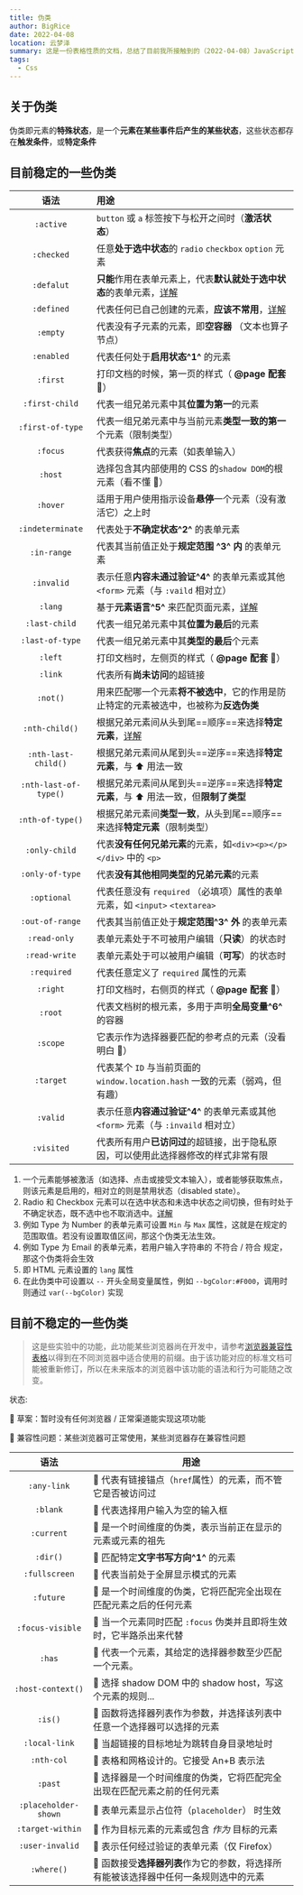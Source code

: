 ```yaml
---
title: 伪类
author: BigRice
date: 2022-04-08
location: 云梦泽
summary: 这是一份表格性质的文档，总结了目前我所接触到的（2022-04-08）JavaScript 中的一些伪类/伪元素选择器
tags:
  - Css
---
```


## 关于伪类

伪类即元素的**特殊状态**，是一个**元素在某些事件后产生的某些状态**，这些状态都存在**触发条件**，或**特定条件**

## 目前稳定的一些伪类

|         语法          | 用途                                                                                                                  |
| :-------------------: | :-------------------------------------------------------------------------------------------------------------------- |
|       `:active`       | `button` 或 `a` 标签按下与松开之间时（**激活状态**）                                                                  |
|      `:checked`       | 任意**处于选中状态**的 `radio` `checkbox` `option` 元素                                                               |
|      `:defalut`       | **只能**作用在表单元素上，代表**默认就处于选中状态**的表单元素，[详解](https://www.jb51.net/css/603647.html)          |
|      `:defined`       | 代表任何已自己创建的元素，**应该不常用**，[详解](https://developer.mozilla.org/zh-CN/docs/Web/CSS/:defined)           |
|       `:empty`        | 代表没有子元素的元素，即**空容器** （文本也算子节点）                                                                 |
|      `:enabled`       | 代表任何处于**启用状态^1^** 的元素                                                                                    |
|       `:first`        | 打印文档的时候，第一页的样式（ **@page 配套** 📄）                                                                    |
|    `:first-child`     | 代表一组兄弟元素中其**位置为第一**的元素                                                                              |
|   `:first-of-type`    | 代表一组兄弟元素中与当前元素**类型一致的第一**个元素（限制类型）                                                      |
|       `:focus`        | 代表获得**焦点**的元素（如表单输入）                                                                                  |
|        `:host`        | 选择包含其内部使用的 CSS 的`shadow DOM`的根元素（看不懂 🙁）                                                          |
|       `:hover`        | 适用于用户使用指示设备**悬停**一个元素（没有激活它）之上时                                                            |
|   `:indeterminate`    | 代表处于**不确定状态^2^** 的表单元素                                                                                  |
|      `:in-range`      | 代表其当前值正处于**规定范围 ^3^ 内** 的表单元素                                                                      |
|      `:invalid`       | 表示任意**内容未通过验证^4^** 的表单元素或其他 `<form>` 元素（与 `:vaild` 相对立）                                    |
|        `:lang`        | 基于**元素语言^5^** 来匹配页面元素，[详解](https://developer.mozilla.org/zh-CN/docs/Web/CSS/:lang)                    |
|     `:last-child`     | 代表一组兄弟元素中其**位置为最后**的元素                                                                              |
|    `:last-of-type`    | 代表一组兄弟元素中其**类型的最后**个元素                                                                              |
|        `:left`        | 打印文档时，左侧页的样式（ **@page 配套** 📄）                                                                        |
|        `:link`        | 代表所有**尚未访问**的超链接                                                                                          |
|       `:not()`        | 用来匹配哪一个元素**将不被选中**，它的作用是防止特定的元素被选中，也被称为**反选伪类**                                |
|    `:nth-child()`     | 根据兄弟元素间从头到尾==顺序==来选择**特定元素**，[详解](https://developer.mozilla.org/zh-CN/docs/Web/CSS/:nth-child) |
|  `:nth-last-child()`  | 根据兄弟元素间从尾到头==逆序==来选择**特定元素**，与 ⬆ 用法一致                                                       |
| `:nth-last-of-type()` | 根据兄弟元素间从尾到头==逆序==来选择**特定元素**，与 ⬆ 用法一致，但**限制了类型**                                     |
|   `:nth-of-type()`    | 根据兄弟元素间**类型一致**，从头到尾==顺序==来选择**特定元素**（限制类型）                                            |
|     `:only-child`     | 代表**没有任何兄弟元素**的元素，如`<div><p></p></div>` 中的 `<p>   `                                                  |
|    `:only-of-type`    | 代表**没有其他相同类型的兄弟元素**的元素                                                                              |
|      `:optional`      | 代表任意没有 `required` （必填项）属性的表单元素，如 `<input>` `<textarea>`                                           |
|    `:out-of-range`    | 代表其当前值正处于**规定范围^3^ 外** 的表单元素                                                                       |
|     `:read-only`      | 表单元素处于不可被用户编辑（**只读**）的状态时                                                                        |
|     `:read-write`     | 表单元素处于可以被用户编辑（**可写**）的状态时                                                                        |
|      `:required`      | 代表任意定义了 `required` 属性的元素                                                                                  |
|       `:right`        | 打印文档时，右侧页的样式（ **@page 配套** 📄）                                                                        |
|        `:root`        | 代表文档树的根元素，多用于声明**全局变量^6^** 的容器                                                                  |
|       `:scope`        | 它表示作为选择器要匹配的参考点的元素（没看明白 🥴）                                                                   |
|       `:target`       | 代表某个 `ID` 与当前页面的 `window.location.hash` 一致的元素（弱鸡，但有趣）                                          |
|       `:valid`        | 表示任意**内容通过验证^4^** 的表单元素或其他 `<form>` 元素（与 `:invaild` 相对立）                                    |
|      `:visited`       | 代表所有用户**已访问过**的超链接，出于隐私原因，可以使用此选择器修改的样式非常有限                                    |

1. 一个元素能够被激活（如选择、点击或接受文本输入），或者能够获取焦点，则该元素是启用的，相对立的则是禁用状态（disabled state）。
2. Radio 和 Checkbox 元素可以在选中状态和未选中状态之间切换，但有时处于不确定状态，既不选中也不取消选中。[详解](https://www.php.cn/css-tutorial-413432.html)
3. 例如 Type 为 Number 的表单元素可设置 `Min` 与 `Max` 属性，这就是在规定的范围取值。若没有设置取值区间，那这个伪类无法生效。
4. 例如 Type 为 Email 的表单元素，若用户输入字符串的 不符合 / 符合 规定，那这个伪类将会生效
5. 即 HTML 元素设置的 `lang` 属性
6. 在此伪类中可设置以 `--` 开头全局变量属性，例如 `--bgColor:#F000`，调用时则通过 `var(--bgColor)` 实现



## 目前不稳定的一些伪类

> 这是些实验中的功能，此功能某些浏览器尚在开发中，请参考[浏览器兼容性表格](https://developer.mozilla.org/zh-CN/docs/Web/CSS/:any-link#browser_compatibility)以得到在不同浏览器中适合使用的前缀。由于该功能对应的标准文档可能被重新修订，所以在未来版本的浏览器中该功能的语法和行为可能随之改变。

状态:

🔴 草案：暂时没有任何浏览器 / 正常渠道能实现这项功能

🔵 兼容性问题：某些浏览器可正常使用，某些浏览器存在兼容性问题

|         语法         | 用途                                                                                  |
| :------------------: | ------------------------------------------------------------------------------------- |
|     `:any-link`      | 🔵 代表有链接锚点（`href`属性）的元素，而不管它是否被访问过                           |
|       `:blank`       | 🔴 代表选择用户输入为空的输入框                                                       |
|      `:current`      | 🔴 是一个时间维度的伪类，表示当前正在显示的元素或元素的祖先                           |
|       `:dir()`       | 🔵 匹配特定**文字书写方向^1^** 的元素                                                 |
|    `:fullscreen`     | 🔵 代表当前处于全屏显示模式的元素                                                     |
|      `:future`       | 🔴 是一个时间维度的伪类，它将匹配完全出现在匹配元素之后的任何元素                     |
|   `:focus-visible`   | 🔵 当一个元素同时匹配 `:focus` 伪类并且即将生效时，它半路杀出来代替                   |
|        `:has`        | 🔴 代表一个元素，其给定的选择器参数至少匹配一个元素。                                 |
|  `:host-context()`   | 🔵 选择 shadow DOM 中的 shadow host，写这个元素的规则...                              |
|       `:is()`        | 🔵 函数将选择器列表作为参数，并选择该列表中任意一个选择器可以选择的元素               |
|    `:local-link`     | 🔴 当超链接的目标地址为跳转自身目录地址时                                             |
|      `:nth-col`      | 🔵 表格和网格设计的。它接受 An+B 表示法                                               |
|       `:past`        | 🔴 选择器是一个时间维度的伪类，它将匹配完全出现在匹配元素之前的任何元素               |
| `:placeholder-shown` | 🔵 表单元素显示占位符（`placeholder`） 时生效                                         |
|   `:target-within`   | 🔴 作为目标元素的元素或包含 _作为_ 目标的元素                                         |
|   `:user-invalid`    | 🔵 表示任何经过验证的表单元素（仅 Firefox）                                           |
|      `:where()`      | 🔴 函数接受**选择器列表**作为它的参数，将选择所有能被该选择器中任何一条规则选中的元素 |

[^1 ]: 与 `:lang` 类似，HTML 元素可设置 `dir` 属性
